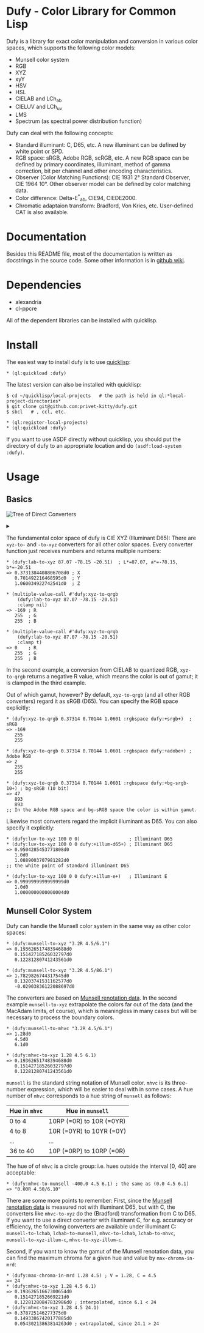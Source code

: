Dufy - Color Library for Common Lisp
====

Dufy is a library for exact color manipulation and conversion in various color spaces, which supports the following color models:

* Munsell color system
* RGB
* XYZ
* xyY
* HSV
* HSL
* CIELAB and LCh<sub>ab</sub>
* CIELUV and LCh<sub>uv</sub>
* LMS
* Spectrum (as spectral power distribution function)

Dufy can deal with the following concepts:

* Standard illuminant: C, D65, etc. A new illuminant can be defined by white point or SPD.
* RGB space: sRGB, Adobe RGB, scRGB, etc.  A new RGB space can be defined by primary coordinates, illuminant, method of gamma correction, bit per channel and other encoding characteristics.
* Observer (Color Matching Functions): CIE 1931 2&deg; Standard Observer, CIE 1964 10&deg;. Other observer model can be defined by color matching data.
* Color difference: Delta-E<sup>*</sup><sub>ab</sub>, CIE94, CIEDE2000.
* Chromatic adaptaion transform: Bradford, Von Kries, etc. User-defined CAT is also available.


# Documentation
Besides this README file, most of the documentation is written as docstrings in the source code. Some other information is in [github wiki](https://github.com/privet-kitty/dufy/wiki).


# Dependencies
* alexandria
* cl-ppcre

All of the dependent libraries can be installed with quicklisp.

# Install
The easiest way to install dufy is to use [quicklisp](https://www.quicklisp.org/beta/):

    * (ql:quickload :dufy)

The latest version can also be installed with quicklisp:

    $ cd ~/quicklisp/local-projects   # the path is held in ql:*local-project-directories*
    $ git clone git@github.com:privet-kitty/dufy.git
    $ sbcl   # , ccl, etc.
    
    * (ql:register-local-projects)
    * (ql:quickload :dufy)

If you want to use ASDF directly without quicklisp, you should put the directory of dufy to an appropriate location and do `(asdf:load-system :dufy)`.

# Usage
## Basics
![Tree of Direct Converters](https://g.gravizo.com/source/converter_tree?https%3A%2F%2Fraw.githubusercontent.com%2Fprivet-kitty%2Fdufy%2Fdevelop%2FREADME.md)

<details> 
<summary></summary>
converter_tree
  graph G {
    graph [
      labelloc = "t",
      label = "Tree of Primary Converters",
      fontsize = 16
    ];
    node [shape = "box", fontname = "helvetica"]
    xyz [ label = "XYZ" ]
    xyy [ label = "XYY\n(xyY)" ]
    lrgb [ label = "LRGB\n(linear RGB)" ]
    rgb [ label = "RGB\n(gamma-corrected RGB)" ]
    qrgb [ label = "QRGB\n(quantized RGB)" ]
    int [ label = "INT" ]
    lab [ label = "LAB" ]
    lchab [ label = "LCHAB" ]
    luv [ label = "LUV" ]
    lchuv [ label = "LCHUV" ]
    mhvc [ label = "MHVC\n(Munsell 3-number spec.)" ]
    munsell [ label = "MUNSELL\n(Munsell string spec.)" ]
    hsv [ label = "HSV" ]
    hsl [ label = "HSL" ]
    spectrum [ label = "SPECTRUM" ]
    lms [ label = "LMS" ]
    xyz -- xyy
    xyz -- lms
    xyz -- spectrum
    xyz -- lrgb
    lrgb -- rgb
    rgb -- qrgb
    qrgb -- int
  
    xyz -- lab
    lab -- lchab
    xyz -- luv
    luv -- lchuv
    rgb -- hsv
    rgb -- hsl

    lchab -- mhvc  [ label = "(illuminant C)" ]
    mhvc -- munsell

  }
converter_tree
</details>

The fundamental color space of dufy is CIE XYZ (Illuminant D65): There are `xyz-to-` and `-to-xyz` converters for all other color spaces. Every converter function just receives numbers and returns multiple numbers:

    * (dufy:lab-to-xyz 87.07 -78.15 -20.51)  ; L*=87.07, a*=-78.15, b*=-20.51
    => 0.3731384408806708d0 ; X
       0.701492216468595d0  ; Y
       1.060034922742541d0  ; Z
       
    * (multiple-value-call #'dufy:xyz-to-qrgb
        (dufy:lab-to-xyz 87.07 -78.15 -20.51)
        :clamp nil)
    => -169 ; R
       255  ; G
       255  ; B

    * (multiple-value-call #'dufy:xyz-to-qrgb
        (dufy:lab-to-xyz 87.07 -78.15 -20.51)
        :clamp t)
    => 0    ; R
       255  ; G
       255  ; B

In the second example, a conversion from CIELAB to quantized RGB, `xyz-to-qrgb` returns a negative R value, which means the color is out of gamut; it is clamped in the third example.

Out of which gamut, however? By default, `xyz-to-qrgb` (and all other RGB converters) regard it as sRGB (D65). You can specify the RGB space explicitly:

    * (dufy:xyz-to-qrgb 0.37314 0.70144 1.0601 :rgbspace dufy:+srgb+)  ; sRGB
    => -169
       255
       255

    * (dufy:xyz-to-qrgb 0.37314 0.70144 1.0601 :rgbspace dufy:+adobe+) ; Adobe RGB
    => 2
       255
       255
       
    * (dufy:xyz-to-qrgb 0.37314 0.70144 1.0601 :rgbspace dufy:+bg-srgb-10+) ; bg-sRGB (10 bit)
    => 47
       893
       893
    ;; In the Adobe RGB space and bg-sRGB space the color is within gamut.

Likewise most converters regard the implicit illuminant as D65. You can also specify it explicitly:

    * (dufy:luv-to-xyz 100 0 0)                  ; Illuminant D65 
    * (dufy:luv-to-xyz 100 0 0 dufy:+illum-d65+) ; Illuminant D65
    => 0.9504285453771808d0
       1.0d0
       1.0889003707981282d0
    ;; the white point of standard illuminant D65

    * (dufy:luv-to-xyz 100 0 0 dufy:+illum-e+)   ; Illuminant E
    => 0.9999999999999999d0
       1.0d0
       1.0000000000000004d0


## Munsell Color System
Dufy can handle the Munsell color system in the same way as other color spaces:

    * (dufy:munsell-to-xyz "3.2R 4.5/6.1")
    => 0.19362651748394688d0
       0.15142718526032797d0
       0.12281280741243561d0
       
    * (dufy:munsell-to-xyz "3.2R 4.5/86.1")
    => 1.7829826744317545d0
       0.13203741531162577d0
       -0.02903836122088697d0

The converters are based on [Munsell renotation data](https://www.rit.edu/cos/colorscience/rc_munsell_renotation.php). In the second example `munsell-to-xyz` extrapolate the colors far out of the data (and the MacAdam limits, of course), which is meaningless in many cases but will be necessary to process the boundary colors.

    * (dufy:munsell-to-mhvc "3.2R 4.5/6.1")
    => 1.28d0
       4.5d0
       6.1d0
       
    * (dufy:mhvc-to-xyz 1.28 4.5 6.1)
    => 0.19362651748394688d0
       0.15142718526032797d0
       0.12281280741243561d0

`munsell` is the standard string notation of Munsell color. `mhvc` is its three-number expression, which will be easier to deal with in some cases. A hue number of `mhvc` corresponds to a hue string of `munsell` as follows:

| Hue in `mhvc` | Hue in `munsell` |
| -------------------- | --------------------- | 
| 0 to 4 | 10RP (=0R) to 10R (=0YR) |
| 4 to 8 | 10R (=0YR) to 10YR (=0Y) |
| ... | ... |
| 36 to 40 | 10P (=0RP) to 10RP (=0R) |

The hue of of `mhvc` is a circle group: i.e. hues outside the interval [0, 40] are acceptable:

    * (dufy:mhvc-to-munsell -400.0 4.5 6.1) ; the same as (0.0 4.5 6.1)
    => "0.00R 4.50/6.10"
    
There are some more points to remember: First, since the [Munsell renotation data](https://www.rit.edu/cos/colorscience/rc_munsell_renotation.php) is measured not with illuminant D65, but with C, the converters like `mhvc-to-xyz` do the (Bradford) transformation from C to D65. If you want to use a direct converter with illuminant C, for e.g. accuracy or efficiency, the following converters are available under illuminant C: `munsell-to-lchab`, `lchab-to-munsell`, `mhvc-to-lchab`, `lchab-to-mhvc`, `munsell-to-xyz-illum-c`, `mhvc-to-xyz-illum-c`. 

Second, if you want to know the gamut of the Munsell renotation data, you can find the maximum chroma for a given hue and value by `max-chroma-in-mrd`:

    * (dufy:max-chroma-in-mrd 1.28 4.5) ; V = 1.28, C = 4.5
    => 24
    * (dufy:mhvc-to-xyz 1.28 4.5 6.1)
    => 0.19362651667300654d0
       0.1514271852669221d0
       0.12281280847832986d0 ; interpolated, since 6.1 < 24
    * (dufy:mhvc-to-xyz 1.28 4.5 24.1)
    => 0.378725146277375d0
       0.14933867420177885d0
       0.05430213863814263d0 ; extrapolated, since 24.1 > 24
